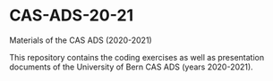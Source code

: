 # CAS-ADS-20-21
Materials of the CAS ADS (2020-2021)


This repository contains the coding exercises as well as presentation documents of the University of Bern CAS ADS (years 2020-2021).

